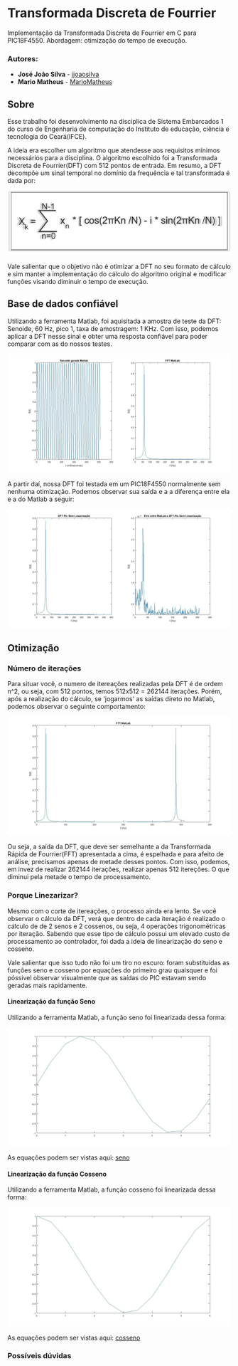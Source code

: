 # Transformada Discreta de Fourrier
Implementação da Transformada Discreta de Fourrier em C para PIC18F4550. Abordagem: otimização do tempo de execução.

### Autores:

* **José João Silva** - [jjoaosilva](https://github.com/jjoaosilva/)
* **Mario Matheus**   - [MarioMatheus](https://github.com/MarioMatheus/)

## Sobre
Esse trabalho foi desenvolvimento na disciplica de Sistema Embarcados 1 do curso de Engenharia de computação do Instituto de educação, ciência e tecnologia do Ceará(IFCE).

A ideia era escolher um algoritmo que atendesse aos requisitos mínimos necessários para a disciplina. O algoritmo escolhido foi a Transformada Discreta de Fourrier(DFT) com 512 pontos de entrada. Em resumo, a DFT decompõe um sinal temporal no domínio da frequência e tal transformada é dada por: 

![alt text](https://github.com/jjoaosilva/TransformadaDiscretaDeFourrier/blob/master/imgs/equacao.PNG?raw=true)

Vale salientar que o objetivo não é otimizar a DFT no seu formato de cálculo e sim manter a implementação do cálculo do algoritmo original e modificar funções visando diminuir o tempo de execução.

## Base de dados confiável
Utilizando a ferramenta Matlab, foi aquisitada a amostra de teste da DFT: Senoide, 60 Hz, pico 1, taxa de amostragem: 1 KHz. Com isso, podemos aplicar a DFT nesse sinal e obter uma resposta confiável para poder comparar com as do nossos testes.

![alt text](https://github.com/jjoaosilva/TransformadaDiscretaDeFourrier/blob/master/imgs/sinal%2BFFT.jpg?raw=true)

A partir daí, nossa DFT foi testada em um PIC18F4550 normalmente sem nenhuma otimização. Podemos observar sua saída e a a diferença entre ela e a do Matlab a seguir:

![alt text](https://github.com/jjoaosilva/TransformadaDiscretaDeFourrier/blob/master/imgs/DFT%2BerroSemL.jpg?raw=true)

## Otimização

### Número de iterações

Para situar você, o numero de itereações realizadas pela DFT é de ordem n^2, ou seja, com 512 pontos, temos 512x512 = 262144 iterações. Porém, após a realização do cálculo, se 'jogarmos' as saídas direto no Matlab, podemos observar o seguinte comportamento:  

![alt text](https://github.com/jjoaosilva/TransformadaDiscretaDeFourrier/blob/master/imgs/exemplo.jpg?raw=true)

Ou seja, a saída da DFT, que deve ser semelhante a da Transformada Rápida de Fourrier(FFT) apresentada a cima, é espelhada e para afeito de análise, precisamos apenas de metade desses pontos. Com isso, podemos, em invez de realizar 262144 iterações, realizar apenas 512 itereções. O que diminui pela metade o tempo de processamento.

### Porque Linezarizar?
Mesmo com o corte de itereações, o processo ainda era lento. Se você observar o cálculo da DFT, verá que dentro de cada iteração é realizado o cálculo de de 2 senos e 2 cossenos, ou seja, 4 operações trigonométricas por iteração. Sabendo que esse tipo de cálculo possui um elevado custo de processamento ao controlador, foi dada a ideia de linearização do seno e cosseno. 

Vale salientar que isso tudo não foi um tiro no escuro: foram substituídas as funções seno e cosseno por equações do primeiro grau quaisquer e foi póssivel observar visualmente que as saídas do PIC estavam sendo geradas mais rapidamente.

#### Linearização da função Seno
Utilizando a ferramenta Matlab, a função seno foi linearizada dessa forma:

![alt text](https://github.com/jjoaosilva/TransformadaDiscretaDeFourrier/blob/master/Linearizacao/LinearizacaoSeno/senoL.png?raw=true)

As equações podem ser vistas aqui: [seno](https://github.com/jjoaosilva/TransformadaDiscretaDeFourrier/blob/master/Linearizacao/LinearizacaoSeno/Equacoes.txt)

#### Linearização da função Cosseno
Utilizando a ferramenta Matlab, a função cosseno foi linearizada dessa forma:

![alt text](https://github.com/jjoaosilva/TransformadaDiscretaDeFourrier/blob/master/Linearizacao/LinearizacaoCosseno/cosseno.jpg?raw=true)

As equações podem ser vistas aqui: [cosseno](https://github.com/jjoaosilva/TransformadaDiscretaDeFourrier/blob/master/Linearizacao/LinearizacaoCosseno/equacoes.txt)


### Possíveis dúvidas